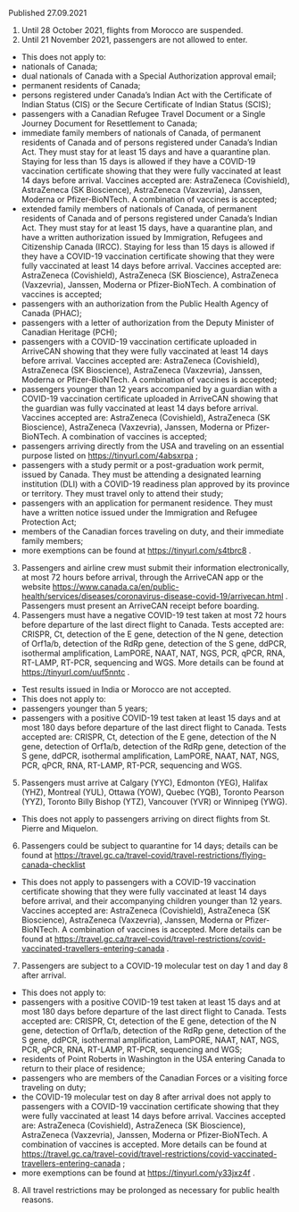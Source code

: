 Published 27.09.2021
1. Until 28 October 2021, flights from Morocco are suspended.
2. Until 21 November 2021, passengers are not allowed to enter.
- This does not apply to:
- nationals of Canada;
- dual nationals of Canada with a Special Authorization approval email;
- permanent residents of Canada;
- persons registered under Canada’s Indian Act with the Certificate of Indian Status (CIS) or the Secure Certificate of Indian Status (SCIS);
- passengers with a Canadian Refugee Travel Document or a Single Journey Document for Resettlement to Canada;
- immediate family members of nationals of Canada, of permanent residents of Canada and of persons registered under Canada’s Indian Act. They must stay for at least 15 days and have a quarantine plan. Staying for less than 15 days is allowed if they have a COVID-19 vaccination certificate showing that they were fully vaccinated at least 14 days before arrival. Vaccines accepted are: AstraZeneca (Covishield), AstraZeneca (SK Bioscience), AstraZeneca (Vaxzevria), Janssen, Moderna or Pfizer-BioNTech. A combination of vaccines is accepted;
- extended family members of nationals of Canada, of permanent residents of Canada and of persons registered under Canada’s Indian Act. They must stay for at least 15 days, have a quarantine plan, and have a written authorization issued by Immigration, Refugees and Citizenship Canada (IRCC). Staying for less than 15 days is allowed if they have a COVID-19 vaccination certificate showing that they were fully vaccinated at least 14 days before arrival. Vaccines accepted are: AstraZeneca (Covishield), AstraZeneca (SK Bioscience), AstraZeneca (Vaxzevria), Janssen, Moderna or Pfizer-BioNTech. A combination of vaccines is accepted;
- passengers with an authorization from the Public Health Agency of Canada (PHAC);
- passengers with a letter of authorization from the Deputy Minister of Canadian Heritage (PCH);
- passengers with a COVID-19 vaccination certificate uploaded in ArriveCAN showing that they were fully vaccinated at least 14 days before arrival. Vaccines accepted are: AstraZeneca (Covishield), AstraZeneca (SK Bioscience), AstraZeneca (Vaxzevria), Janssen, Moderna or Pfizer-BioNTech. A combination of vaccines is accepted;
- passengers younger than 12 years accompanied by a guardian with a COVID-19 vaccination certificate uploaded in ArriveCAN showing that the guardian was fully vaccinated at least 14 days before arrival. Vaccines accepted are: AstraZeneca (Covishield), AstraZeneca (SK Bioscience), AstraZeneca (Vaxzevria), Janssen, Moderna or Pfizer-BioNTech. A combination of vaccines is accepted;
- passengers arriving directly from the USA and traveling on an essential purpose listed on <a href="https://tinyurl.com/4absxrpa">https://tinyurl.com/4absxrpa</a> ;
- passengers with a study permit or a post-graduation work permit, issued by Canada. They must be attending a designated learning institution (DLI) with a COVID-19 readiness plan approved by its province or territory. They must travel only to attend their study;
- passengers with an application for permanent residence. They must have a written notice issued under the Immigration and Refugee Protection Act;
- members of the Canadian forces traveling on duty, and their immediate family members;
- more exemptions can be found at <a href="https://tinyurl.com/s4tbrc8">https://tinyurl.com/s4tbrc8</a> .
3. Passengers and airline crew must submit their information electronically, at most 72 hours before arrival, through the ArriveCAN app or the website <a href="https://www.canada.ca/en/public-health/services/diseases/coronavirus-disease-covid-19/arrivecan.html">https://www.canada.ca/en/public-health/services/diseases/coronavirus-disease-covid-19/arrivecan.html</a> . Passengers must present an ArriveCAN receipt before boarding.
4. Passengers must have a negative COVID-19 test taken at most 72 hours before departure of the last direct flight to Canada. Tests accepted are: CRISPR, Ct, detection of the E gene, detection of the N gene, detection of Orf1a/b, detection of the RdRp gene, detection of the S gene, ddPCR, isothermal amplification, LamPORE, NAAT, NAT, NGS, PCR, qPCR, RNA, RT-LAMP, RT-PCR, sequencing and WGS. More details can be found at <a href="https://tinyurl.com/uuf5nntc">https://tinyurl.com/uuf5nntc</a> .
- Test results issued in India or Morocco are not accepted.
- This does not apply to:
- passengers younger than 5 years;
- passengers with a positive COVID-19 test taken at least 15 days and at most 180 days before departure of the last direct flight to Canada. Tests accepted are: CRISPR, Ct, detection of the E gene, detection of the N gene, detection of Orf1a/b, detection of the RdRp gene, detection of the S gene, ddPCR, isothermal amplification, LamPORE, NAAT, NAT, NGS, PCR, qPCR, RNA, RT-LAMP, RT-PCR, sequencing and WGS.
5. Passengers must arrive at Calgary (YYC), Edmonton (YEG), Halifax (YHZ), Montreal (YUL), Ottawa (YOW), Quebec (YQB), Toronto Pearson (YYZ), Toronto Billy Bishop (YTZ), Vancouver (YVR) or Winnipeg (YWG).
- This does not apply to passengers arriving on direct flights from St. Pierre and Miquelon.
6. Passengers could be subject to quarantine for 14 days; details can be found at <a href="https://travel.gc.ca/travel-covid/travel-restrictions/flying-canada-checklist">https://travel.gc.ca/travel-covid/travel-restrictions/flying-canada-checklist</a>
- This does not apply to passengers with a COVID-19 vaccination certificate showing that they were fully vaccinated at least 14 days before arrival, and their accompanying children younger than 12 years. Vaccines accepted are: AstraZeneca (Covishield), AstraZeneca (SK Bioscience), AstraZeneca (Vaxzevria), Janssen, Moderna or Pfizer-BioNTech. A combination of vaccines is accepted. More details can be found at <a href="https://travel.gc.ca/travel-covid/travel-restrictions/covid-vaccinated-travellers-entering-canada">https://travel.gc.ca/travel-covid/travel-restrictions/covid-vaccinated-travellers-entering-canada</a> .
7. Passengers are subject to a COVID-19 molecular test on day 1 and day 8 after arrival.
- This does not apply to:
- passengers with a positive COVID-19 test taken at least 15 days and at most 180 days before departure of the last direct flight to Canada. Tests accepted are: CRISPR, Ct, detection of the E gene, detection of the N gene, detection of Orf1a/b, detection of the RdRp gene, detection of the S gene, ddPCR, isothermal amplification, LamPORE, NAAT, NAT, NGS, PCR, qPCR, RNA, RT-LAMP, RT-PCR, sequencing and WGS;
- residents of Point Roberts in Washington in the USA entering Canada to return to their place of residence;
- passengers who are members of the Canadian Forces or a visiting force traveling on duty;
- the COVID-19 molecular test on day 8 after arrival does not apply to passengers with a COVID-19 vaccination certificate showing that they were fully vaccinated at least 14 days before arrival. Vaccines accepted are: AstraZeneca (Covishield), AstraZeneca (SK Bioscience), AstraZeneca (Vaxzevria), Janssen, Moderna or Pfizer-BioNTech. A combination of vaccines is accepted. More details can be found at <a href="https://travel.gc.ca/travel-covid/travel-restrictions/covid-vaccinated-travellers-entering-canada">https://travel.gc.ca/travel-covid/travel-restrictions/covid-vaccinated-travellers-entering-canada</a> ;
- more exemptions can be found at <a href="https://tinyurl.com/y33jxz4f">https://tinyurl.com/y33jxz4f</a> .
8. All travel restrictions may be prolonged as necessary for public health reasons.